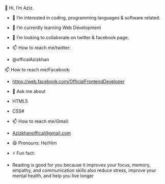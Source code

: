  👋 Hi, I’m Aziz.
 
 - 👀 I’m interested in coding, programming languages & software related.
 
- 🌱 I’m currently learning Web Development

- 👯 I’m looking to collaborate on twitter & facebook page.

- 📫 How to reach me/twitter:

- @officalAzizkhan 

📫 How to reach me/Facebook:

- https://web.facebook.com/OfficialFrontendDeveloper

- 💬 Ask me about 

- HTML5
- CSS#

- 📫 How to reach me/Gmail:

- Azizkhanoffical@gmail.com

- 😄 Pronouns: He/Him

- ⚡ Fun fact: 

- Reading is good for you because it improves your focus, memory, empathy, and communication skills also reduce stress, improve your mental health, and help you live longer
